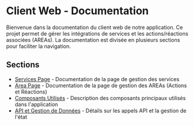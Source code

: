 # Client Web - Documentation

Bienvenue dans la documentation du client web de notre application. Ce projet permet de gérer les intégrations de services et les actions/réactions associées (AREAs). La documentation est divisée en plusieurs sections pour faciliter la navigation.

## Sections
- [Services Page](ServicesPage.md) - Documentation de la page de gestion des services
- [Area Page](AreaPage.md) - Documentation de la page de gestion des AREAs (Actions et Réactions)
- [Composants Utilisés](Components.md) - Description des composants principaux utilisés dans l'application
- [API et Gestion de Données](API_DataManagement.md) - Détails sur les appels API et la gestion de l'état
